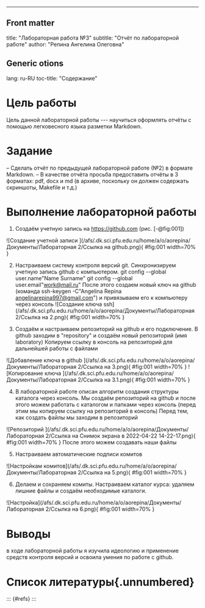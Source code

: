 ---
## Front matter
title: "Лабораторная работа №3"
subtitle: "Отчёт по лабораторной работе"
author: "Репина Ангелина Олеговна"

## Generic otions
lang: ru-RU
toc-title: "Содержание"

# Цель работы

Цель данной лабораторной работы ---  научиться оформлять отчёты с помощью легковесного языка разметки Markdown.

# Задание

– Сделать отчёт по предыдущей лабораторной работе (№2) в формате Markdown.
– В качестве отчёта просьба предоставить отчёты в 3 форматах: pdf, docx и md (в архиве,
поскольку он должен содержать скриншоты, Makefile и т.д.)
 
# Выполнение лабораторной работы

1) Создаём учетную запись на https://github.com (рис. [-@fig:001])

![Создание учетной записи ](/afs/.dk.sci.pfu.edu.ru/home/a/o/aorepina/Документы/Лабораторная 2/Ссылка на github.png){ #fig:001 width=70% }

2) Настраиваем систему контроля версий git. Синхронизируем учетную запись github с компьютером.
git config --global user.name"Name Surname"
git config --global user.email"work@mail.ru"
После этого создаем новый ключ на github (команда ssh-keygen -C"Angelina Repina <angelinarepina997@gmail.com>") и привязываем его к компьютеру через консоль
![Создание ключа ssh](/afs/.dk.sci.pfu.edu.ru/home/a/o/aorepina/Документы/Лабораторная 2/Ссылка на 2.png){ #fig:001 width=70% }

3) Создаём и настраиваем репозиторий на github и его подключение. В github заходим в "repository" и создаём новый репозиторий (имя laboratory)
Копируем ссылку в консоль на репозиторий для дальнейшей работы с файлами

![Добавление ключа в github ](/afs/.dk.sci.pfu.edu.ru/home/a/o/aorepina/Документы/Лабораторная 2/Ссылка на 3.png){ #fig:001 width=70% }
![Копирование ключа ](/afs/.dk.sci.pfu.edu.ru/home/a/o/aorepina/Документы/Лабораторная 2/Ссылка на 3.1.png){ #fig:001 width=70% }

4) В лабораторной работе описан алгоритм создания структуры каталога через консоль. Мы создаём репозиторий на github и после этого можем работать с каталогом и папками через консоль (перед этим мы копируем ссылку на репозиторий в консоль)
Перед тем, как создать файлы мы заходим в репозиторий

![Репозиторий ](/afs/.dk.sci.pfu.edu.ru/home/a/o/aorepina/Документы/Лабораторная 2/Ссылка на Снимок экрана в 2022-04-22 14-22-17.png){ #fig:001 width=70% }
После этого можем создавать наши файлы

5) Настраиваем автоматические подписи комитов

![Настройкам комитов](/afs/.dk.sci.pfu.edu.ru/home/a/o/aorepina/Документы/Лабораторная 2/Ссылка на 5.png){ #fig:001 width=70% }


6) Делаем и сохраняем комиты. Настраиваем каталог курса: удаляем лишние файлы и создаём необходимые каталоги.

![Настройка](/afs/.dk.sci.pfu.edu.ru/home/a/o/aorepina/Документы/Лабораторная 2/Ссылка на 6.png){ #fig:001 width=70% }


# Выводы

в ходе лабораторной работы я изучила идеологию и применение средств контроля версий и освоила умения по работе с github.

# Список литературы{.unnumbered}

::: {#refs}
:::
